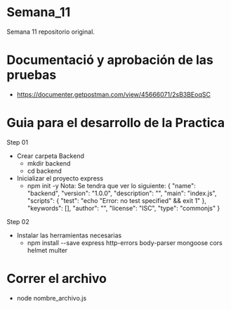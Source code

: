 # Semana_11
Semana 11 repositorio original.

# Documentació y aprobación de las pruebas
- https://documenter.getpostman.com/view/45666071/2sB3BEoqSC 

# Guia para el desarrollo de la Practica
Step 01
- Crear carpeta Backend
    - mkdir backend
    - cd backend
- Inicializar el proyecto express
    - npm init -y
Nota: Se tendra que ver lo siguiente:
{
  "name": "backend",
  "version": "1.0.0",
  "description": "",
  "main": "index.js",
  "scripts": {
    "test": "echo \"Error: no test specified\" && exit 1"
  },
  "keywords": [],
  "author": "",
  "license": "ISC",
  "type": "commonjs"
}

Step 02
- Instalar las herramientas necesarias
    - npm install --save express http-errors body-parser mongoose cors helmet multer

# Correr el archivo
  - node nombre_archivo.js
